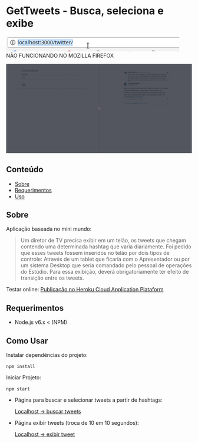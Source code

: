 # GetTweets - Busca, seleciona e exibe

![Exemplo de uso](https://raw.githubusercontent.com/SiqueiraD/GetTweets/master/screenshots/replace-url.gif)  
NÃO FUNCIONANDO NO MOZILLA FIREFOX

![Exemplo de uso](https://raw.githubusercontent.com/SiqueiraD/GetTweets/master/screenshots/complete-example.gif)

## Conteúdo

- [Sobre](#sobre)
- [Requerimentos](#requerimentos)
- [Uso](#como-usar)


## Sobre
  
  Aplicação baseada no mini mundo:    
      
  > Um diretor de TV precisa exibir em um telão, os tweets que chegam contendo uma determinada hashtag que varia diariamente. Foi pedido que esses tweets fossem inseridos no telão por dois tipos de controle: Através de um tablet que ficaria com o Apresentador ou por um sistema Desktop que seria comandado pelo pessoal de operações do Estúdio. Para essa exibição, deverá obrigatoriamente ter efeito de transição entre os tweets.

Testar online: [Publicação no Heroku Cloud Application Plataform](https://get-tweets-show.herokuapp.com/)

## Requerimentos

  - Node.js v6.x < (NPM)

## Como Usar

  Instalar dependências do projeto:
  ```
  npm install
  ```

  Iniciar Projeto:
  ```
  npm start
  ```
  
  - Página para buscar e selecionar tweets a partir de hashtags:   
      
      [Localhost -> buscar tweets](http://localhost:3000/twitter/)


  - Página exibir tweets (troca de 10 em 10 segundos): 
  
      [Localhost -> exibir tweet ](http://localhost:3000/tshoweett/)  


